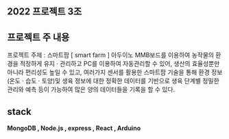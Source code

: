 ## 2022 프로젝트 3조
프로젝트 주 내용 
---
 프로젝트 주제 : 스마트팜 [ smart farm ]
 아두이노 MMB보드를 이용하여 농작물의 환경을 적정하게 유지 · 관리하고 PC를 이용하여 자동관리할 수 있어, 생산의 효율성뿐만 아니라 편리성도 높일 수 있고, 여러가지 센서를 활용한 스마트팜 기술을 통해 환경 정보(온도 · 습도 · 토양)및 생육 정보에 대한 정확한 데이터를 기반으로 생육 단계별 정밀한 관리와 예측 등이 가능하여 많은 양의 데이터들을 기록을 할 수 있다.  


stack
---
 **MongoDB , Node.js , express , React , Arduino**
